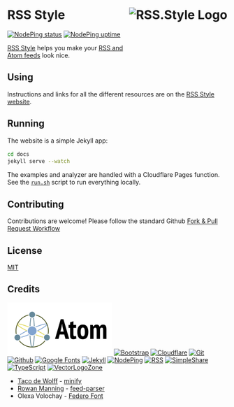 
# RSS Style [<img alt="RSS.Style Logo" src="https://www.rss.style/favicon.svg" height="96" align="right" />](https://www.rss.style/)

[![NodePing status](https://img.shields.io/nodeping/status/tstap4yu-l4we-4f3m-81oz-miijwitm8upl?label=Current%20status)](https://nodeping.com/reports/checks/tstap4yu-l4we-4f3m-81oz-miijwitm8upl)
[![NodePing uptime](https://img.shields.io/nodeping/uptime/tstap4yu-l4we-4f3m-81oz-miijwitm8upl?label=30-day%20uptime)](https://nodeping.com/reports/uptime/tstap4yu-l4we-4f3m-81oz-miijwitm8upl)

[RSS Style](https://www.rss.style/) helps you make your [RSS and Atom feeds](https://en.wikipedia.org/wiki/Web_feed) look nice.

## Using

Instructions and links for all the different resources are on the [RSS Style website](https://www.rss.style/).

## Running

The website is a simple Jekyll app:
```bash
cd docs
jekyll serve --watch
```

The examples and analyzer are handled with a Cloudflare Pages function.  See the [`run.sh`](run.sh) script to run everything locally.

## Contributing

Contributions are welcome!  Please follow the standard Github [Fork & Pull Request Workflow](https://gist.github.com/Chaser324/ce0505fbed06b947d962)

## License

[MIT](LICENSE.txt)

## Credits

[![Atom](docs/images/atom-ar21.svg)](https://www.ietf.org/rfc/rfc4287.txt "Feed file format")
[![Bootstrap](https://www.vectorlogo.zone/logos/getbootstrap/getbootstrap-ar21.svg)](https://getbootstrap.com/ "HTML/CSS Framework")
[![Cloudflare](https://www.vectorlogo.zone/logos/cloudflare/cloudflare-ar21.svg)](https://www.cloudflare.com/ "Hosting")
[![Git](https://www.vectorlogo.zone/logos/git-scm/git-scm-ar21.svg)](https://git-scm.com/ "Version control")
[![Github](https://www.vectorlogo.zone/logos/github/github-ar21.svg)](https://github.com/ "Code hosting")
[![Google Fonts](https://www.vectorlogo.zone/logos/google/google-ar21.svg)](https://google.com/fonts "Fonts and font hosting")
[![Jekyll](https://www.vectorlogo.zone/logos/jekyllrb/jekyllrb-ar21.svg)](https://www.jekyllrb.com/ "Static website builder")
[![NodePing](https://www.vectorlogo.zone/logos/nodeping/nodeping-ar21.svg)](https://nodeping.com?rid=201109281250J5K3P "Uptime monitoring")
[![RSS](https://www.vectorlogo.zone/logos/rss/rss-ar21.svg)](https://www.rssboard.org/rss-specification "Feed file format")
[![SimpleShare](https://www.vectorlogo.zone/logos/simplesharedev/simplesharedev-ar21.svg)](https://simpleshare.dev/ "Privacy-friendly sharing links")
[![TypeScript](https://www.vectorlogo.zone/logos/typescriptlang/typescriptlang-ar21.svg)](https://www.typescriptlang.org/ "Programming Language")
[![VectorLogoZone](https://www.vectorlogo.zone/logos/vectorlogozone/vectorlogozone-ar21.svg)](https://www.vectorlogo.zone/ "Logos")

* [Taco de Wolff](https://dewolff.ai/) - [minify](https://github.com/tdewolff/minify)
* [Rowan Manning](https://rowanmanning.com/) - [feed-parser](https://github.com/rowanmanning/feed-parser)
* Olexa Volochay - [Federo Font](https://fonts.google.com/specimen/Federo)
